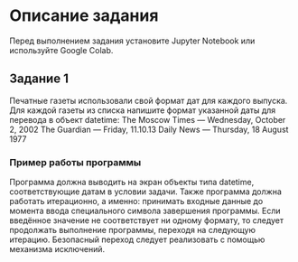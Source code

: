 # Описание задания
Перед выполнением задания установите Jupyter Notebook или используйте Google Colab.

## Задание 1
Печатные газеты использовали свой формат дат для каждого выпуска. Для каждой газеты из списка напишите формат указанной даты для перевода в объект datetime:
The Moscow Times — Wednesday, October 2, 2002
The Guardian — Friday, 11.10.13
Daily News — Thursday, 18 August 1977

### Пример работы программы

Программа должна выводить на экран объекты типа datetime, соответствующие датам в условии задачи.
Также программа должна работать итерационно, а именно: принимать входные данные до момента ввода специального символа завершения программы.
Если введённое значение не соответствует ни одному формату, то следует продолжать выполнение программы, переходя на следующую итерацию.
Безопасный переход следует реализовать с помощью механизма исключений.